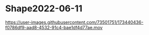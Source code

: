 # Shape2022-06-11




https://user-images.githubusercontent.com/73501751/173440436-f0786df9-aad8-4532-91c4-bae1df4d77ae.mov

